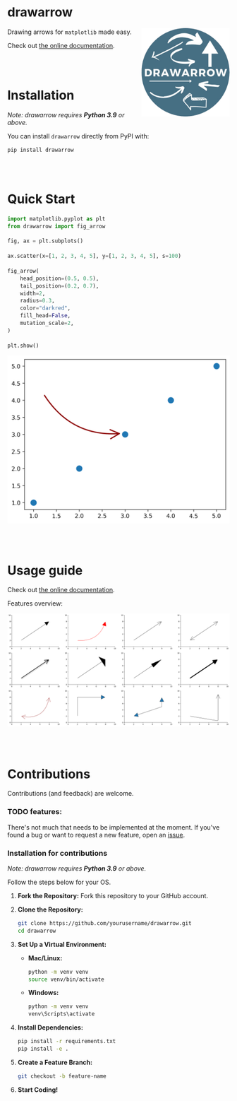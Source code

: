 # drawarrow

<img src="https://github.com/JosephBARBIERDARNAL/static/blob/main/python-libs/drawarrow/image.png?raw=true" alt="drawarrow logo" align="right" width="200px"/>

Drawing arrows for `matplotlib` made easy.

Check out [the online documentation](https://python-graph-gallery.com/drawarrow/).

<br><br>

# Installation

_Note: drawarrow requires **Python 3.9** or above._

You can install `drawarrow` directly from PyPI with:

```
pip install drawarrow
```

<br><br>

# Quick Start

```python
import matplotlib.pyplot as plt
from drawarrow import fig_arrow

fig, ax = plt.subplots()

ax.scatter(x=[1, 2, 3, 4, 5], y=[1, 2, 3, 4, 5], s=100)

fig_arrow(
    head_position=(0.5, 0.5),
    tail_position=(0.2, 0.7),
    width=2,
    radius=0.3,
    color="darkred",
    fill_head=False,
    mutation_scale=2,
)

plt.show()
```

![](https://github.com/JosephBARBIERDARNAL/drawarrow/blob/main/quick-start.png?raw=true)

<br><br>

# Usage guide

Check out [the online documentation](https://python-graph-gallery.com/drawarrow/).

Features overview:

![](overview.png)

<br><br>

# Contributions

Contributions (and feedback) are welcome.

### TODO features:

There's not much that needs to be implemented at the moment. If you've found a bug or want to request a new feature, open an [issue](https://github.com/JosephBARBIERDARNAL/drawarrow/issues).

### Installation for contributions

_Note: drawarrow requires **Python 3.9** or above._

Follow the steps below for your OS.

1. **Fork the Repository:**
   Fork this repository to your GitHub account.

2. **Clone the Repository:**

   ```bash
   git clone https://github.com/yourusername/drawarrow.git
   cd drawarrow
   ```

3. **Set Up a Virtual Environment:**

   - **Mac/Linux:**
     ```bash
     python -m venv venv
     source venv/bin/activate
     ```
   - **Windows:**
     ```cmd
     python -m venv venv
     venv\Scripts\activate
     ```

4. **Install Dependencies:**

   ```bash
   pip install -r requirements.txt
   pip install -e .
   ```

5. **Create a Feature Branch:**

   ```bash
   git checkout -b feature-name
   ```

6. **Start Coding!**

<br><br><br>
